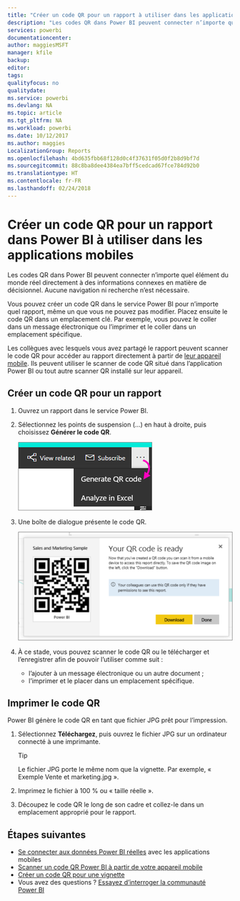 ```yaml
---
title: "Créer un code QR pour un rapport à utiliser dans les applications mobiles Power BI"
description: "Les codes QR dans Power BI peuvent connecter n’importe quel élément du monde réel directement à des informations connexes en matière de décisionnel dans l’application mobile Power BI. Aucune navigation ni recherche n’est nécessaire."
services: powerbi
documentationcenter: 
author: maggiesMSFT
manager: kfile
backup: 
editor: 
tags: 
qualityfocus: no
qualitydate: 
ms.service: powerbi
ms.devlang: NA
ms.topic: article
ms.tgt_pltfrm: NA
ms.workload: powerbi
ms.date: 10/12/2017
ms.author: maggies
LocalizationGroup: Reports
ms.openlocfilehash: 4bd635fbb68f128d0c4f37631f05d0f2b8d9bf7d
ms.sourcegitcommit: 88c8ba8dee4384ea7bff5cedcad67fce784d92b0
ms.translationtype: HT
ms.contentlocale: fr-FR
ms.lasthandoff: 02/24/2018
---
```

# <a name="create-a-qr-code-for-a-report-in-power-bi-to-use-in-the-mobile-apps"></a>Créer un code QR pour un rapport dans Power BI à utiliser dans les applications mobiles
Les codes QR dans Power BI peuvent connecter n’importe quel élément du monde réel directement à des informations connexes en matière de décisionnel. Aucune navigation ni recherche n’est nécessaire.

Vous pouvez créer un code QR dans le service Power BI pour n’importe quel rapport, même un que vous ne pouvez pas modifier. Placez ensuite le code QR dans un emplacement clé. Par exemple, vous pouvez le coller dans un message électronique ou l’imprimer et le coller dans un emplacement spécifique. 

Les collègues avec lesquels vous avez partagé le rapport peuvent scanner le code QR pour accéder au rapport directement à partir de [leur appareil mobile](mobile-apps-qr-code.md). Ils peuvent utiliser le scanner de code QR situé dans l’application Power BI ou tout autre scanner QR installé sur leur appareil.

## <a name="create-a-qr-code-for-a-report"></a>Créer un code QR pour un rapport
1. Ouvrez un rapport dans le service Power BI.
2. Sélectionnez les points de suspension (...) en haut à droite, puis choisissez **Générer le code QR**. 
   
    ![](media/service-create-qr-code-for-report/power-bi-create-qr-code-report.png)
3. Une boîte de dialogue présente le code QR. 
   
    ![](media/service-create-qr-code-for-report/powerbi_report_qrcode.png)
4. À ce stade, vous pouvez scanner le code QR ou le télécharger et l’enregistrer afin de pouvoir l’utiliser comme suit : 
   
   * l’ajouter à un message électronique ou un autre document ; 
   * l’imprimer et le placer dans un emplacement spécifique. 

## <a name="print-the-qr-code"></a>Imprimer le code QR
Power BI génère le code QR en tant que fichier JPG prêt pour l’impression. 

1. Sélectionnez **Téléchargez**, puis ouvrez le fichier JPG sur un ordinateur connecté à une imprimante.  
   
   > [!TIP]
   > Le fichier JPG porte le même nom que la vignette. Par exemple, « Exemple Vente et marketing.jpg ».
   > 
   > 
2. Imprimez le fichier à 100 % ou « taille réelle ».  
3. Découpez le code QR le long de son cadre et collez-le dans un emplacement approprié pour le rapport. 

## <a name="next-steps"></a>Étapes suivantes
* [Se connecter aux données Power BI réelles](mobile-apps-data-in-real-world-context.md) avec les applications mobiles
* [Scanner un code QR Power BI à partir de votre appareil mobile](mobile-apps-qr-code.md)
* [Créer un code QR pour une vignette](service-create-qr-code-for-tile.md)
* Vous avez des questions ? [Essayez d’interroger la communauté Power BI](http://community.powerbi.com/)

